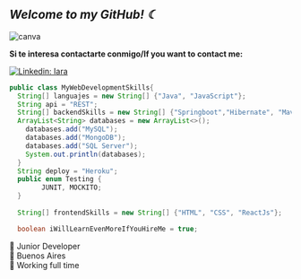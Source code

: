<h2><em> Welcome to my GitHub! ☾  </em></h2>

![canva](https://user-images.githubusercontent.com/59573205/110562710-c8a71480-8128-11eb-8cb9-37f58eca8503.png)

**Si te interesa contactarte conmigo/If you want to contact me:** 

[![Linkedin: Iara](https://img.shields.io/badge/-Iara-blue?style=flat-square&logo=Linkedin&logoColor=white&link=https://www.linkedin.com/in/iararoldan/)](https://www.linkedin.com/in/iararoldan/)

```java 
public class MyWebDevelopmentSkills{
  String[] languajes = new String[] {"Java", "JavaScript"}; 
  String api = "REST";
  String[] backendSkills = new String[] {"Springboot","Hibernate", "Maven", "Spring Security", "JSON Web Token"};
  ArrayList<String> databases = new ArrayList<>();
    databases.add("MySQL");
    databases.add("MongoDB");
    databases.add("SQL Server");
    System.out.println(databases);
  }
  String deploy = "Heroku"; 
  public enum Testing {
        JUNIT, MOCKITO;
  }
  
  String[] frontendSkills = new String[] {"HTML", "CSS", "ReactJs"};

  boolean iWillLearnEvenMoreIfYouHireMe = true; 

```
🔮 Junior Developer<br>
🏡 Buenos Aires<br>
📡 Working full time <br>
